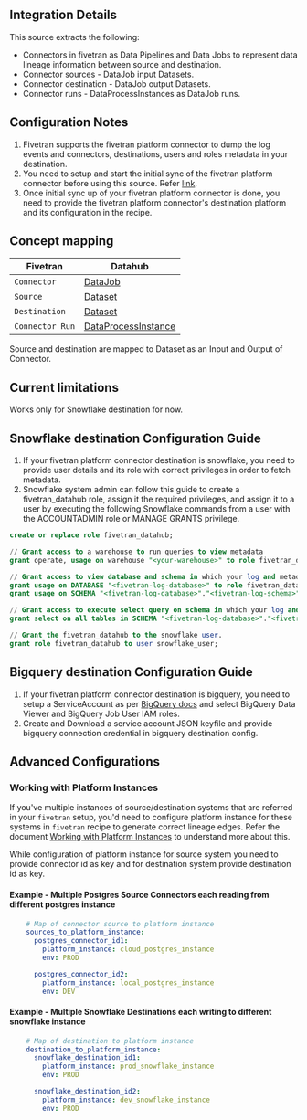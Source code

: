## Integration Details

This source extracts the following:

- Connectors in fivetran as Data Pipelines and Data Jobs to represent data lineage information between source and destination.
- Connector sources - DataJob input Datasets.
- Connector destination - DataJob output Datasets.
- Connector runs - DataProcessInstances as DataJob runs.

## Configuration Notes

1. Fivetran supports the fivetran platform connector to dump the log events and connectors, destinations, users and roles metadata in your destination.
2. You need to setup and start the initial sync of the fivetran platform connector before using this source. Refer [link](https://fivetran.com/docs/logs/fivetran-platform/setup-guide).
3. Once initial sync up of your fivetran platform connector is done, you need to provide the fivetran platform connector's destination platform and its configuration in the recipe.

## Concept mapping 

| Fivetran		   | Datahub												    |
|--------------------------|--------------------------------------------------------------------------------------------------------|
| `Connector`              | [DataJob](https://datahubproject.io/docs/generated/metamodel/entities/datajob/)       	            |
| `Source`                 | [Dataset](https://datahubproject.io/docs/generated/metamodel/entities/dataset/)                        |
| `Destination`            | [Dataset](https://datahubproject.io/docs/generated/metamodel/entities/dataset/)                        |
| `Connector Run`          | [DataProcessInstance](https://datahubproject.io/docs/generated/metamodel/entities/dataprocessinstance) |

Source and destination are mapped to Dataset as an Input and Output of Connector.

## Current limitations

Works only for Snowflake destination for now.

## Snowflake destination Configuration Guide
1. If your fivetran platform connector destination is snowflake, you need to provide user details and its role with correct privileges in order to fetch metadata.
2. Snowflake system admin can follow this guide to create a fivetran_datahub role, assign it the required privileges, and assign it to a user by executing the following Snowflake commands from a user with the ACCOUNTADMIN role or MANAGE GRANTS privilege.

```sql
create or replace role fivetran_datahub;

// Grant access to a warehouse to run queries to view metadata
grant operate, usage on warehouse "<your-warehouse>" to role fivetran_datahub;

// Grant access to view database and schema in which your log and metadata tables exist
grant usage on DATABASE "<fivetran-log-database>" to role fivetran_datahub;
grant usage on SCHEMA "<fivetran-log-database>"."<fivetran-log-schema>" to role fivetran_datahub;

// Grant access to execute select query on schema in which your log and metadata tables exist
grant select on all tables in SCHEMA "<fivetran-log-database>"."<fivetran-log-schema>" to role fivetran_datahub;

// Grant the fivetran_datahub to the snowflake user.
grant role fivetran_datahub to user snowflake_user;
```

## Bigquery destination Configuration Guide
1. If your fivetran platform connector destination is bigquery, you need to setup a ServiceAccount as per [BigQuery docs](https://cloud.google.com/iam/docs/creating-managing-service-accounts#iam-service-accounts-create-console) and select BigQuery Data Viewer and BigQuery Job User IAM roles. 
2. Create and Download a service account JSON keyfile and provide bigquery connection credential in bigquery destination config.

## Advanced Configurations

### Working with Platform Instances
If you've multiple instances of source/destination systems that are referred in your `fivetran` setup, you'd need to configure platform instance for these systems in `fivetran` recipe to generate correct lineage edges. Refer the document [Working with Platform Instances](https://datahubproject.io/docs/platform-instances) to understand more about this.

While configuration of platform instance for source system you need to provide connector id as key and for destination system provide destination id as key.

#### Example - Multiple Postgres Source Connectors each reading from different postgres instance
```yml
    # Map of connector source to platform instance
    sources_to_platform_instance:
      postgres_connector_id1: 
        platform_instance: cloud_postgres_instance
        env: PROD

      postgres_connector_id2:
        platform_instance: local_postgres_instance
        env: DEV
```

#### Example - Multiple Snowflake Destinations each writing to different snowflake instance
```yml
    # Map of destination to platform instance
    destination_to_platform_instance:
      snowflake_destination_id1: 
        platform_instance: prod_snowflake_instance
        env: PROD

      snowflake_destination_id2:
        platform_instance: dev_snowflake_instance
        env: PROD
```



